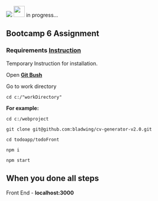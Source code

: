 

![](https://i.imgur.com/Lyj9Jzy.png) <img src="https://i.imgur.com/9K1m9oS.gif" width= "30px"/> in progress...

## **Bootcamp 6 Assignment**



### Requirements **[Instruction ](https://https://redberry.gitbook.io/bootcamp-6-assignment/)** 



Temporary Instruction for installation.


Open **[Git Bush ](https://git-scm.com/downloads)**

Go to work directory

`cd c:/"workDirectory"`

**For example:**

```
cd c:/webproject

git clone git@github.com:bladwing/cv-generator-v2.0.git

```



```
cd todoapp/todoFront

npm i

npm start

```

## When you done all steps


Front End - **localhost:3000** </br> 



